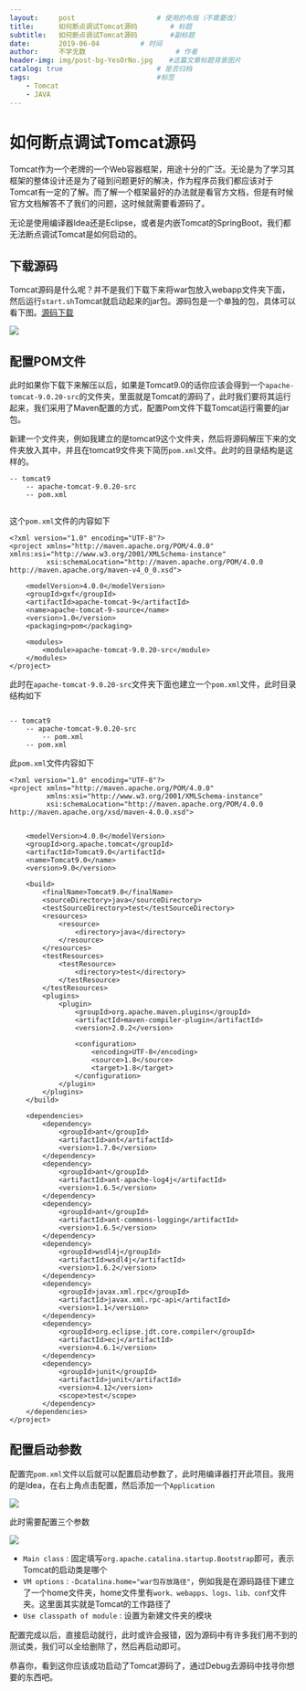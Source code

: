 ```yaml
---
layout:     post                    # 使用的布局（不需要改）
title:      如何断点调试Tomcat源码        # 标题
subtitle:   如何断点调试Tomcat源码        #副标题
date:       2019-06-04          # 时间
author:     不学无数                      # 作者
header-img: img/post-bg-YesOrNo.jpg    #这篇文章标题背景图片
catalog: true                       # 是否归档
tags:                               #标签
    - Tomcat
    - JAVA
---
```


# 如何断点调试Tomcat源码

Tomcat作为一个老牌的一个Web容器框架，用途十分的广泛。无论是为了学习其框架的整体设计还是为了碰到问题更好的解决，作为程序员我们都应该对于Tomcat有一定的了解。而了解一个框架最好的办法就是看官方文档，但是有时候官方文档解答不了我们的问题，这时候就需要看源码了。

无论是使用编译器Idea还是Eclipse，或者是内嵌Tomcat的SpringBoot，我们都无法断点调试Tomcat是如何启动的。

## 下载源码

Tomcat源码是什么呢？并不是我们下载下来将war包放入webapp文件夹下面，然后运行`start.sh`Tomcat就启动起来的jar包。源码包是一个单独的包，具体可以看下图。[源码下载](https://tomcat.apache.org/download-90.cgi)

![](/img/pageImg/如何断点调试Tomcat源码0.jpg)

## 配置POM文件

此时如果你下载下来解压以后，如果是Tomcat9.0的话你应该会得到一个`apache-tomcat-9.0.20-src`的文件夹，里面就是Tomcat的源码了，此时我们要将其运行起来，我们采用了Maven配置的方式，配置Pom文件下载Tomcat运行需要的jar包。

新建一个文件夹，例如我建立的是tomcat9这个文件夹，然后将源码解压下来的文件夹放入其中，并且在tomcat9文件夹下简历`pom.xml`文件。此时的目录结构是这样的。

```
-- tomcat9
	-- apache-tomcat-9.0.20-src
	-- pom.xml
	
```

这个`pom.xml`文件的内容如下

```
<?xml version="1.0" encoding="UTF-8"?>    
<project xmlns="http://maven.apache.org/POM/4.0.0" xmlns:xsi="http://www.w3.org/2001/XMLSchema-instance"    
         xsi:schemaLocation="http://maven.apache.org/POM/4.0.0 http://maven.apache.org/maven-v4_0_0.xsd">    
    
    <modelVersion>4.0.0</modelVersion>    
    <groupId>gxf</groupId>    
    <artifactId>apache-tomcat-9</artifactId>    
    <name>apache-tomcat-9-source</name>    
    <version>1.0</version>    
    <packaging>pom</packaging>    
    
    <modules>    
        <module>apache-tomcat-9.0.20-src</module>    
    </modules>    
</project>

```
此时在`apache-tomcat-9.0.20-src`文件夹下面也建立一个`pom.xml`文件，此时目录结构如下

```

-- tomcat9
	-- apache-tomcat-9.0.20-src
		-- pom.xml
	-- pom.xml

```

此`pom.xml`文件内容如下

```
<?xml version="1.0" encoding="UTF-8"?>    
<project xmlns="http://maven.apache.org/POM/4.0.0"    
         xmlns:xsi="http://www.w3.org/2001/XMLSchema-instance"    
         xsi:schemaLocation="http://maven.apache.org/POM/4.0.0 http://maven.apache.org/xsd/maven-4.0.0.xsd">    
    
    
    <modelVersion>4.0.0</modelVersion>    
    <groupId>org.apache.tomcat</groupId>    
    <artifactId>Tomcat9.0</artifactId>    
    <name>Tomcat9.0</name>    
    <version>9.0</version>    
    
    <build>    
        <finalName>Tomcat9.0</finalName>    
        <sourceDirectory>java</sourceDirectory>    
        <testSourceDirectory>test</testSourceDirectory>    
        <resources>    
            <resource>    
                <directory>java</directory>    
            </resource>    
        </resources>    
        <testResources>    
            <testResource>    
                <directory>test</directory>    
            </testResource>    
        </testResources>    
        <plugins>    
            <plugin>    
                <groupId>org.apache.maven.plugins</groupId>    
                <artifactId>maven-compiler-plugin</artifactId>    
                <version>2.0.2</version>    
    
                <configuration>    
                    <encoding>UTF-8</encoding>    
                    <source>1.8</source>    
                    <target>1.8</target>    
                </configuration>    
            </plugin>    
        </plugins>    
    </build>

    <dependencies>
        <dependency>
            <groupId>ant</groupId>
            <artifactId>ant</artifactId>
            <version>1.7.0</version>
        </dependency>
        <dependency>
            <groupId>ant</groupId>
            <artifactId>ant-apache-log4j</artifactId>
            <version>1.6.5</version>
        </dependency>
        <dependency>
            <groupId>ant</groupId>
            <artifactId>ant-commons-logging</artifactId>
            <version>1.6.5</version>
        </dependency>
        <dependency>
            <groupId>wsdl4j</groupId>
            <artifactId>wsdl4j</artifactId>
            <version>1.6.2</version>
        </dependency>
        <dependency>
            <groupId>javax.xml.rpc</groupId>
            <artifactId>javax.xml.rpc-api</artifactId>
            <version>1.1</version>
        </dependency>
        <dependency>
            <groupId>org.eclipse.jdt.core.compiler</groupId>
            <artifactId>ecj</artifactId>
            <version>4.6.1</version>
        </dependency>
        <dependency>
            <groupId>junit</groupId>
            <artifactId>junit</artifactId>
            <version>4.12</version>
            <scope>test</scope>
        </dependency>
    </dependencies>
</project>

```

## 配置启动参数

配置完`pom.xml`文件以后就可以配置启动参数了，此时用编译器打开此项目。我用的是Idea，在右上角点击配置，然后添加一个`Application`

![](/img/pageImg/如何断点调试Tomcat源码1.jpg)

此时需要配置三个参数

![](/img/pageImg/如何断点调试Tomcat源码2.jpg)

* `Main class` : 固定填写`org.apache.catalina.startup.Bootstrap`即可，表示Tomcat的启动类是哪个
* `VM options` : `-Dcatalina.home="war包存放路径"`，例如我是在源码路径下建立了一个home文件夹，home文件里有`work、webapps、logs、lib、conf`文件夹。这里面其实就是Tomcat的工作路径了
* `Use classpath of module` : 设置为新建文件夹的模块

配置完成以后，直接启动就行，此时或许会报错，因为源码中有许多我们用不到的测试类，我们可以全给删除了，然后再启动即可。

恭喜你，看到这你应该成功启动了Tomcat源码了，通过Debug去源码中找寻你想要的东西吧。